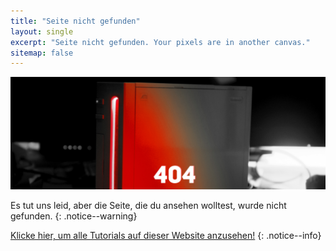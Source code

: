 ```yaml
---
title: "Seite nicht gefunden"
layout: single
excerpt: "Seite nicht gefunden. Your pixels are in another canvas."
sitemap: false
---
```


![404](/images/404.jpg)

Es tut uns leid, aber die Seite, die du ansehen wolltest, wurde nicht gefunden.
{: .notice--warning}

[Klicke hier, um alle Tutorials auf dieser Website anzusehen!](site-navigation)
{: .notice--info}
